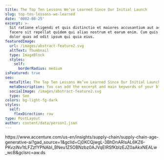 ```yaml
---
title: The Top Ten Lessons We’ve Learned Since Our Initial Launch
slug: top-ten-lessons-we-learned
date: '0002-08-25'
excerpt: >-
  Sit ratione eligendi et quis distinctio et maiores accusantium aut accusamus
  facere sit repellat quidem qui alias nostrum et earum enim. Cum quis sint eos
  dolor quas ad odit ipsum qui quia eius.
featuredImage:
  url: /images/abstract-feature2.svg
  altText: Thumbnail
  type: ImageBlock
  styles:
    self:
      borderRadius: medium
isFeatured: true
seo:
  metaTitle: The Top Ten Lessons We’ve Learned Since Our Initial Launch
  metaDescription: You can add the excerpt and main keywords of your blog post here.
  socialImage: /images/abstract-feature2.svg
  type: Seo
colors: bg-light-fg-dark
styles:
  self:
    flexDirection: row
type: PostLayout
author: content/data/person1.json
---
```

https\://www\.accenture.com/us-en/insights/supply-chain/supply-chain-age-generative-ai?gad\_source=1\&gclid=Cj0KCQjwgL-3BhDnARIsAL6KZ6-PKvziNv1tLFZzfYPNAbl\_BNeu1Z5OBNzbz0AJVqEIRSfKblzEJZ0aAkxNEALw\_wcB\&gclsrc=aw\.ds

